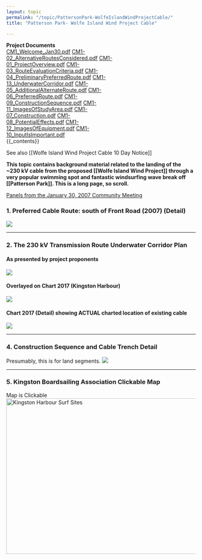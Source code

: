 ```yaml
---
layout: topic
permalink: "/topic/PattersonPark-WolfeIslandWindProjectCable/"
title: "Patterson Park- Wolfe Island Wind Project Cable"

---
```


<div class="sidebar" style="width: 300px;">
<strong>Project Documents</strong>
<a href="http://K7Waterfront.org/Files/WolfeIslandWindProject/CM1_Welcome_Jan30.pdf">CM1_Welcome_Jan30.pdf</a>
<a href="http://K7Waterfront.org/Files/WolfeIslandWindProject/CM1-02_AlternativeRoutesConsidered.pdf">CM1-02_AlternativeRoutesConsidered.pdf</a>
<a href="http://K7Waterfront.org/Files/WolfeIslandWindProject/CM1-01_ProjectOverview.pdf">CM1-01_ProjectOverview.pdf</a>
<a href="http://K7Waterfront.org/Files/WolfeIslandWindProject/CM1-03_RouteEvaluationCriteria.pdf">CM1-03_RouteEvaluationCriteria.pdf</a>
<a href="http://K7Waterfront.org/Files/WolfeIslandWindProject/CM1-04_PreliminaryPreferredRoute.pdf">CM1-04_PreliminaryPreferredRoute.pdf</a>
<a href="http://K7Waterfront.org/Files/WolfeIslandWindProject/CM1-13_UnderwaterCorridor.pdf">CM1-13_UnderwaterCorridor.pdf</a>
<a href="http://K7Waterfront.org/Files/WolfeIslandWindProject/CM1-05_AdditionalAlternateRoute.pdf">CM1-05_AdditionalAlternateRoute.pdf</a>
<a href="http://K7Waterfront.org/Files/WolfeIslandWindProject/CM1-06_PreferredRoute.pdf">CM1-06_PreferredRoute.pdf</a>
<a href="http://K7Waterfront.org/Files/WolfeIslandWindProject/CM1-09_ConstructionSequence.pdf">CM1-09_ConstructionSequence.pdf</a>
<a href="http://K7Waterfront.org/Files/WolfeIslandWindProject/CM1-11_ImagesOfStudyArea.pdf">CM1-11_ImagesOfStudyArea.pdf</a>
<a href="http://K7Waterfront.org/Files/WolfeIslandWindProject/CM1-07_Construction.pdf">CM1-07_Construction.pdf</a>
<a href="http://K7Waterfront.org/Files/WolfeIslandWindProject/CM1-08_PotentialEffects.pdf">CM1-08_PotentialEffects.pdf</a>
<a href="http://K7Waterfront.org/Files/WolfeIslandWindProject/CM1-12_ImagesOfEquipment.pdf">CM1-12_ImagesOfEquipment.pdf</a>
<a href="http://K7Waterfront.org/Files/WolfeIslandWindProject/CM1-10_InputIsImportant.pdf">CM1-10_InputIsImportant.pdf</a>
</div>
{{_contents}}


  See also [[Wolfe Island Wind Project Cable 10 Day Notice]]

<strong>This topic contains background material related to the landing of the ~230 kV cable from the proposed [[Wolfe Island Wind Project]] through a very popular swimming spot and fantastic windsurfing wave break off [[Patterson Park]].  This is a long page, so scroll.</strong>

<a href="http://www.wolfeislandwind.com/Jan07_Display_Panels.htm">Panels from the January 30, 2007 Community Meeting</a>


<h3>1. Preferred Cable Route: south of Front Road (2007) (Detail)</h3>
<img src="http://K7Waterfront.org/Files/WolfeIslandWindProject/PreferredRouteSouthOfFrontRoad(2007)Detail.jpg" border="0">

----

<h3>2. The 230 kV Transmission Route Underwater Corridor Plan</h3>
<h4>As presented by project proponents</h4>
<img src="http://K7Waterfront.org/Files/WolfeIslandWindProject/230kVTransmissionRouteUnderwaterCorridor.jpg" border="0">

<p><h4>Overlayed on Chart 2017 (Kingston Harbour)</h4>
<img src="http://K7Waterfront.org/Images/Chart-WolfeIslandWindProjectCable.jpg" border="0">

<p><h4>Chart 2017 (Detail) showing ACTUAL charted location of existing cable</h4>
<img src="http://K7Waterfront.org/Files/WolfeIslandWindProject/Chart201701(Detail).jpg" border="0">

----

<h3>4. Construction Sequence and Cable Trench Detail</h3>
Presumably, this is for land segments.
<img src="http://K7Waterfront.org/Files/WolfeIslandWindProject/ConstructionSequenceAndCableTrenchDetail.jpg" border="0">

----

<h3>5. Kingston Boardsailing Association Clickable Map</h3>
Map is Clickable
<MAP name=surfsites>
<AREA onmouseover="West Everett Break" shape=RECT target="" alt="West Everett Break" coords=177,52,299,74 href="http://www.geocities.com/kingstonboardsailing/maps/philspots.htm#West Everett Break">
<AREA onmouseover="Brothers Shoal Break" shape=RECT target="" alt="Brothers Shoal Break" coords=41,138,172,160 href="http://www.geocities.com/kingstonboardsailing/maps/philspots.htm#Brothers Shoal Break">
<AREA onmouseover="Upper Salmon Shoal" shape=RECT target="" alt="Upper Salmon Shoal" coords=90,172,174,211 href="http://www.geocities.com/kingstonboardsailing/maps/philspots.htm#Upper Salmon Shoal">
<AREA onmouseover="Salmon Island Break" shape=RECT target="" alt="Salmon Island Break" coords=178,171,295,202 href="http://www.geocities.com/kingstonboardsailing/maps/philspots.htm#Salmon Island Break">
<AREA onmouseover="Amherst Outside Break" shape=RECT target="" alt="Amherst Outside Break" coords=47,234,190,257 href="http://www.geocities.com/kingstonboardsailing/maps/philspots.htm#Amherst Outside Break">
<AREA onmouseover="Amherst Inside Break" shape=RECT target="" alt="Amherst Inside Break" coords=48,264,176,284 href="http://www.geocities.com/kingstonboardsailing/maps/philspots.htm#Amherst Inside Break">
<AREA onmouseover="Snake Shoal Break" shape=RECT target="" alt="Snake Shoal Break" coords=489,221,604,272 href="http://www.geocities.com/kingstonboardsailing/maps/philspots.htm#Snake Shoal Break">
<AREA onmouseover="Snake Island Break" shape=POLY target="" alt="Snake Island Break" coords=416,192,508,194,509,210,459,208,467,239,456,246,439,212,417,212,417,193,417,193 href="http://www.geocities.com/kingstonboardsailing/maps/philspots.htm#Snake Island Break">
<AREA onmouseover="Patterson Point Break" shape=RECT target="" alt="Patterson Point Break" coords=377,91,500,112 href="http://www.geocities.com/kingstonboardsailing/maps/philspots.htm#Patterson Point Break">
<AREA onmouseover="Patterson Shoal Break" shape=POLY target="" alt="Patterson Shoal Break" coords=368,109,374,105,374,89,461,48,455,36,355,87,352,109,368,111,371,108,371,108 href="http://www.geocities.com/kingstonboardsailing/maps/philspots.htm#Patterson Shoal Break">
<AREA onmouseover="Point Pleasant Break" shape=POLY target="" alt="Point Pleasant Break" coords=325,105,343,105,342,83,428,44,422,32,327,74,326,104,326,104 href="http://www.geocities.com/kingstonboardsailing/maps/philspots.htm#Point Pleasant Break">
<AREA shape=RECT coords=0,0,0,0></MAP>
<IMG height=414 alt="Kingston Harbour Surf Sites" src="http://www.geocities.com/kingstonboardsailing/maps/philspots_files/surfsites.jpg" width=653 useMap=#surfsites border=0>

